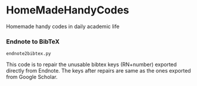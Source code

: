 # HomeMadeHandyCodes
Homemade handy codes in daily academic life

### Endnote to BibTeX

```
endnote2bibtex.py
```

This code is to repair the unusable bibtex keys (RN+number) exported directly from Endnote. The keys after repairs are same as the ones exported from Google Scholar. 